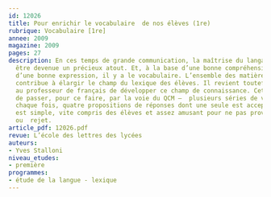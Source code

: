 ```yaml
---
id: 12026
title: Pour enrichir le vocabulaire  de nos élèves (1re) 
rubrique: Vocabulaire [1re]
annee: 2009
magazine: 2009
pages: 27
description: En ces temps de grande communication, la maîtrise du langage semble
  être devenue un précieux atout. Et, à la base d’une bonne compréhension ainsi que
  d’une bonne expression, il y a le vocabulaire. L’ensemble des matières d’enseignement
  contribue à élargir le champ du lexique des élèves. Il revient toutefois prioritairement
  au professeur de français de développer ce champ de connaissance. Cet article suggère
  de passer, pour ce faire, par la voie du QCM –  plusieurs séries de vingt mots avec,
  chaque fois, quatre propositions de réponses dont une seule est acceptable. Le principe
  est simple, vite compris des élèves et assez amusant pour ne pas provoquer méfiance
  ou  rejet.
article_pdf: 12026.pdf
revue: L’école des lettres des lycées
auteurs:
- Yves Stalloni
niveau_etudes:
- première
programmes:
- étude de la langue - lexique
---
```

